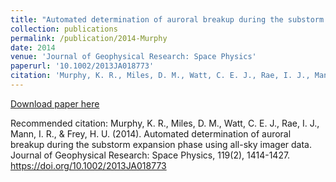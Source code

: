 ```yaml
---
title: "Automated determination of auroral breakup during the substorm expansion phase using all-sky imager data"
collection: publications
permalink: /publication/2014-Murphy
date: 2014
venue: 'Journal of Geophysical Research: Space Physics'
paperurl: '10.1002/2013JA018773'
citation: 'Murphy, K. R., Miles, D. M., Watt, C. E. J., Rae, I. J., Mann, I. R., &amp; Frey, H. U. (2014). Automated determination of auroral breakup during the substorm expansion phase using all-sky imager data. Journal of Geophysical Research: Space Physics, 119(2), 1414-1427. https://doi.org/10.1002/2013JA018773'
---
```

[Download paper here](10.1002/2013JA018773)

Recommended citation: Murphy, K. R., Miles, D. M., Watt, C. E. J., Rae, I. J., Mann, I. R., & Frey, H. U. (2014). Automated determination of auroral breakup during the substorm expansion phase using all-sky imager data. Journal of Geophysical Research: Space Physics, 119(2), 1414-1427. https://doi.org/10.1002/2013JA018773